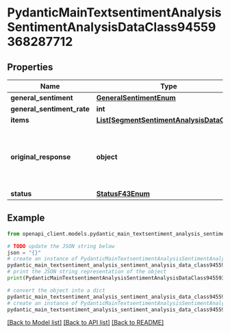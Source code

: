 # PydanticMainTextsentimentAnalysisSentimentAnalysisDataClass94559368287712


## Properties

Name | Type | Description | Notes
------------ | ------------- | ------------- | -------------
**general_sentiment** | [**GeneralSentimentEnum**](GeneralSentimentEnum.md) |  | 
**general_sentiment_rate** | **int** |  | 
**items** | [**List[SegmentSentimentAnalysisDataClass]**](SegmentSentimentAnalysisDataClass.md) |  | [optional] 
**original_response** | **object** | original response sent by the provider, hidden by default, show it by passing the &#x60;show_original_response&#x60; field to &#x60;true&#x60; in your request | [optional] 
**status** | [**StatusF43Enum**](StatusF43Enum.md) |  | 

## Example

```python
from openapi_client.models.pydantic_main_textsentiment_analysis_sentiment_analysis_data_class94559368287712 import PydanticMainTextsentimentAnalysisSentimentAnalysisDataClass94559368287712

# TODO update the JSON string below
json = "{}"
# create an instance of PydanticMainTextsentimentAnalysisSentimentAnalysisDataClass94559368287712 from a JSON string
pydantic_main_textsentiment_analysis_sentiment_analysis_data_class94559368287712_instance = PydanticMainTextsentimentAnalysisSentimentAnalysisDataClass94559368287712.from_json(json)
# print the JSON string representation of the object
print(PydanticMainTextsentimentAnalysisSentimentAnalysisDataClass94559368287712.to_json())

# convert the object into a dict
pydantic_main_textsentiment_analysis_sentiment_analysis_data_class94559368287712_dict = pydantic_main_textsentiment_analysis_sentiment_analysis_data_class94559368287712_instance.to_dict()
# create an instance of PydanticMainTextsentimentAnalysisSentimentAnalysisDataClass94559368287712 from a dict
pydantic_main_textsentiment_analysis_sentiment_analysis_data_class94559368287712_form_dict = pydantic_main_textsentiment_analysis_sentiment_analysis_data_class94559368287712.from_dict(pydantic_main_textsentiment_analysis_sentiment_analysis_data_class94559368287712_dict)
```
[[Back to Model list]](../README.md#documentation-for-models) [[Back to API list]](../README.md#documentation-for-api-endpoints) [[Back to README]](../README.md)


